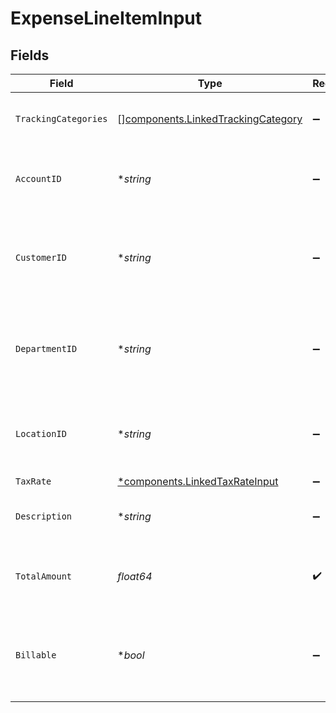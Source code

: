 # ExpenseLineItemInput


## Fields

| Field                                                                                    | Type                                                                                     | Required                                                                                 | Description                                                                              | Example                                                                                  |
| ---------------------------------------------------------------------------------------- | ---------------------------------------------------------------------------------------- | ---------------------------------------------------------------------------------------- | ---------------------------------------------------------------------------------------- | ---------------------------------------------------------------------------------------- |
| `TrackingCategories`                                                                     | [][components.LinkedTrackingCategory](../../models/components/linkedtrackingcategory.md) | :heavy_minus_sign:                                                                       | A list of linked tracking categories.                                                    |                                                                                          |
| `AccountID`                                                                              | **string*                                                                                | :heavy_minus_sign:                                                                       | The unique identifier for the ledger account.                                            | 123456                                                                                   |
| `CustomerID`                                                                             | **string*                                                                                | :heavy_minus_sign:                                                                       | The ID of the customer this expense item is linked to.                                   | 12345                                                                                    |
| `DepartmentID`                                                                           | **string*                                                                                | :heavy_minus_sign:                                                                       | The ID of the department this expense item is linked to.                                 | 12345                                                                                    |
| `LocationID`                                                                             | **string*                                                                                | :heavy_minus_sign:                                                                       | The ID of the location this expense item is linked to.                                   | 12345                                                                                    |
| `TaxRate`                                                                                | [*components.LinkedTaxRateInput](../../models/components/linkedtaxrateinput.md)          | :heavy_minus_sign:                                                                       | N/A                                                                                      |                                                                                          |
| `Description`                                                                            | **string*                                                                                | :heavy_minus_sign:                                                                       | The expense line item description                                                        | Travel US.                                                                               |
| `TotalAmount`                                                                            | *float64*                                                                                | :heavy_check_mark:                                                                       | The total amount of the expense line item.                                               | 275                                                                                      |
| `Billable`                                                                               | **bool*                                                                                  | :heavy_minus_sign:                                                                       | Boolean that indicates if the line item is billable or not.                              | true                                                                                     |